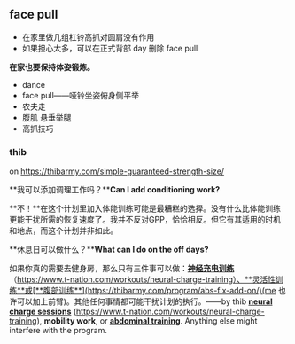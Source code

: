 ## face pull

* 在家里做几组杠铃高抓对圆肩没有作用
* 如果担心太多，可以在正式背部 day 删除 face pull



**在家也要保持体姿锻炼。**

* dance
* face pull——哑铃坐姿俯身侧平举
* 农夫走
* 腹肌 悬垂举腿
* 高抓技巧

### thib

on https://thibarmy.com/simple-guaranteed-strength-size/

**我可以添加调理工作吗？****Can I add conditioning work?**

**不！**在这个计划里加入体能训练可能是最糟糕的选择。没有什么比体能训练更能干扰所需的恢复速度了。我并不反对GPP，恰恰相反。但它有其适用的时机和地点，而这个计划并非如此。

**休息日可以做什么？****What can I do on the off days?**

如果你真的需要去健身房，那么只有三件事可以做：[**神经充电训练**](https://thibarmy.com/?p=8847)（https://www.t-nation.com/workouts/neural-charge-training）、**灵活性训练**或[**腹部训练**](https://thibarmy.com/program/abs-fix-add-on/)(me 也许可以加上前臂)。其他任何事情都可能干扰计划的执行。——by thib
 [**neural charge sessions**](https://thibarmy.com/?p=8847) (https://www.t-nation.com/workouts/neural-charge-training), **mobility work**, or [**abdominal training**](https://thibarmy.com/program/abs-fix-add-on/). Anything else might interfere with the program.

